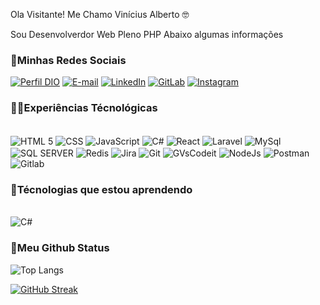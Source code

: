 Ola Visitante!
Me Chamo Vinícius Alberto 🤓

Sou Desenvolverdor Web Pleno PHP
Abaixo algumas informações

### 📲Minhas Redes Sociais 

[![Perfil DIO](https://img.shields.io/badge/-Meu%20Perfil%20na%20DIO-30A3DC?style=for-the-badge)](https://www.dio.me/users/viniciusalberto_souza)
[![E-mail](https://img.shields.io/badge/-Email-000?style=for-the-badge&logo=microsoft-outlook&logoColor=E94D5F)](mailto:viniciusalberto.souza@gmail.com)
[![LinkedIn](https://img.shields.io/badge/-LinkedIn-0366d6?style=for-the-badge&logo=linkedin&logoColor=#FFFFFF)](https://www.linkedin.com/in/vinícius-alberto-souza)
[![GitLab](https://img.shields.io/badge/GitLab-330F63?style=for-the-badge&logo=gitlab&logoColor=white)](https://gitlab.com/viniciusalberto.souza)
	[![Instagram](https://img.shields.io/badge/-Instagram-%23E4405F?style=for-the-badge&logo=instagram&logoColor=white)](https://www.instagram.com/vinyalberto/)
### 👨‍💻Experiências Técnológicas 

<div style="display: inline_block"><br/>
<img aLign="center" alt="HTML 5" src="https://img.shields.io/badge/HTML5-E34F26?style=for-the-badge&logo=html5&logoColor=white" />
<img aLign="center" alt="CSS" src="https://img.shields.io/badge/CSS3-1572B6?style=for-the-badge&logo=css3&logoColor=white" />
<img aLign="center" alt="JavaScript" src="https://img.shields.io/badge/JavaScript-323330?style=for-the-badge&logo=javascript&logoColor=F7DF1E" />
<img aLign="center" alt="C#" src="https://img.shields.io/badge/C%23-239120?style=for-the-badge&logo=c-sharp&logoColor=white" />
<img aLign="center" alt="React" src="https://img.shields.io/badge/React-20232A?style=for-the-badge&logo=react&logoColor=61DAFB" />

<img aLign="center" alt="Laravel" src="https://img.shields.io/badge/laravel-%23FF2D20.svg?style=for-the-badge&logo=laravel&logoColor=white">
<img aLign="center" alt="​MySql" src="https://img.shields.io/badge/MySQL-00000F?style=for-the-badge&logo=mysql&logoColor=white">
<img aLign="center" alt="​SQL SERVER" src="https://img.shields.io/static/v1?label=%E2%80%8B&message=SQL+SERVER&color=CC2927&style=for-the-badge&logo=microsoftsqlserver">
<img aLign="center" alt="Redis" src="https://img.shields.io/badge/redis-%23DD0031.svg?style=for-the-badge&logo=redis&logoColor=white" />
<img aLign="center" alt="Jira" src="https://img.shields.io/badge/Jira-0052CC?style=for-the-badge&logo=Jira&logoColor=white" />
<img aLign="center" alt="Git" src="https://img.shields.io/badge/GIT-E44C30?style=for-the-badge&logo=git&logoColor=white" />
<img aLign="center" alt="GVsCodeit" src="https://img.shields.io/badge/Vscode-007ACC?style=for-the-badge&logo=visual-studio-code&logoColor=white" />
<img aLign="center" alt="NodeJs" src="https://img.shields.io/badge/node.js-6DA55F?style=for-the-badge&logo=node.js&logoColor=white" />
<img aLign="center" alt="Postman" src="https://img.shields.io/badge/Postman-FF6C37.svg?style=for-the-badge&logo=Postman&logoColor=white" />
<img aLign="center" alt="Gitlab" src="https://img.shields.io/badge/GitLab-330F63?style=for-the-badge&logo=gitlab&logoColor=white" />
</div>

### 📖Técnologias que estou aprendendo

<div style="display: inline_block"><br/>
<img aLign="center" alt="C#" src="https://img.shields.io/badge/C%23-239120?style=for-the-badge&logo=c-sharp&logoColor=white" />
</div>

### 🐙Meu Github Status

![Top Langs](https://github-readme-stats-git-masterrstaa-rickstaa.vercel.app/api/top-langs/?username=vinialbsou&bg_color=000&border_color=30A3DC&title_color=E94D5F&text_color=FFF)

[![GitHub Streak](https://streak-stats.demolab.com/?user=vinialbsou&theme=bear&background=000&border=30A3DC&dates=FFF)](https://git.io/streak-stats)
